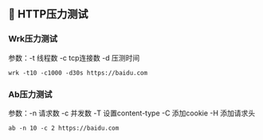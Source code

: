 ## 🔧 HTTP压力测试



### Wrk压力测试

参数：-t 线程数 -c tcp连接数 -d 压测时间

`wrk -t10 -c1000 -d30s https://baidu.com`



### Ab压力测试

参数：-n 请求数 -c 并发数 -T 设置content-type -C 添加cookie -H 添加请求头

`ab -n 10 -c 2 https://baidu.com`